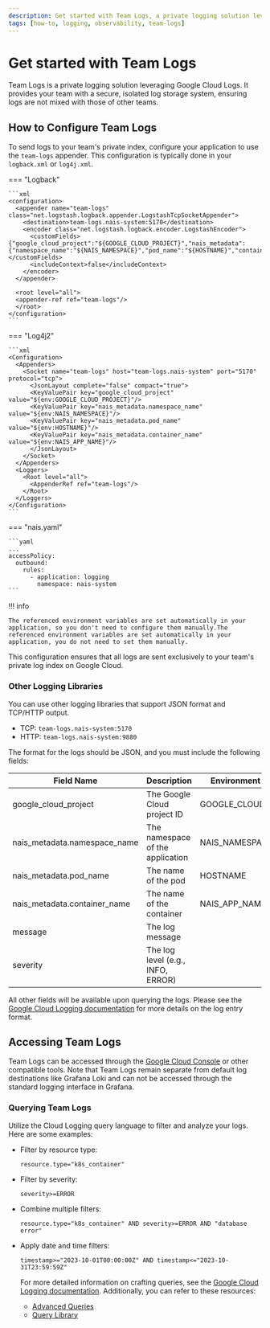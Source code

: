 ```yaml
---
description: Get started with Team Logs, a private logging solution leveraging Google Cloud Logs.
tags: [how-to, logging, observability, team-logs]
---
```


# Get started with Team Logs

Team Logs is a private logging solution leveraging Google Cloud Logs. It provides your team with a secure, isolated log storage system, ensuring logs are not mixed with those of other teams.

## How to Configure Team Logs

To send logs to your team's private index, configure your application to use the `team-logs` appender. This configuration is typically done in your `logback.xml` or `log4j.xml`.

=== "Logback"

    ```xml
    <configuration>
      <appender name="team-logs" class="net.logstash.logback.appender.LogstashTcpSocketAppender">
        <destination>team-logs.nais-system:5170</destination>
        <encoder class="net.logstash.logback.encoder.LogstashEncoder">
          <customFields>{"google_cloud_project":"${GOOGLE_CLOUD_PROJECT}","nais_metadata":{"namespace_name":"${NAIS_NAMESPACE}","pod_name":"${HOSTNAME}","container_name":"${NAIS_APP_NAME}"}}</customFields>
          <includeContext>false</includeContext>
        </encoder>
      </appender>

      <root level="all">
      <appender-ref ref="team-logs"/>
      </root>
    </configuration>
    ```

=== "Log4j2"

    ```xml
    <Configuration>
      <Appenders>
        <Socket name="team-logs" host="team-logs.nais-system" port="5170" protocol="tcp">
          <JsonLayout complete="false" compact="true">
          <KeyValuePair key="google_cloud_project" value="${env:GOOGLE_CLOUD_PROJECT}"/>
          <KeyValuePair key="nais_metadata.namespace_name" value="${env:NAIS_NAMESPACE}"/>
          <KeyValuePair key="nais_metadata.pod_name" value="${env:HOSTNAME}"/>
          <KeyValuePair key="nais_metadata.container_name" value="${env:NAIS_APP_NAME}"/>
          </JsonLayout>
        </Socket>
      </Appenders>
      <Loggers>
        <Root level="all">
          <AppenderRef ref="team-logs"/>
        </Root>
      </Loggers>
    </Configuration>
    ```

=== "nais.yaml"

    ```yaml
    ...
    accessPolicy:
      outbound:
        rules:
          - application: logging
            namespace: nais-system
    ```

!!! info

    The referenced environment variables are set automatically in your application, so you don't need to configure them manually.The referenced environment variables are set automatically in your application, you do not need to set them manually.

This configuration ensures that all logs are sent exclusively to your team's private log index on Google Cloud.

### Other Logging Libraries

You can use other logging libraries that support JSON format and TCP/HTTP output.

* TCP: `team-logs.nais-system:5170`
* HTTP: `team-logs.nais-system:9880`

The format for the logs should be JSON, and you must include the following fields:

| Field Name                   | Description                       | Environment Variable |
| ---------------------------- | --------------------------------- | -------------------- |
| google_cloud_project         | The Google Cloud project ID       | GOOGLE_CLOUD_PROJECT |
| nais_metadata.namespace_name | The namespace of the application  | NAIS_NAMESPACE       |
| nais_metadata.pod_name       | The name of the pod               | HOSTNAME             |
| nais_metadata.container_name | The name of the container         | NAIS_APP_NAME        |
| message                      | The log message                   |                      |
| severity                     | The log level (e.g., INFO, ERROR) |                      |

All other fields will be available upon querying the logs. Please see the [Google Cloud Logging documentation](https://cloud.google.com/logging/docs/reference/v2/rest/v2/LogEntry) for more details on the log entry format.

## Accessing Team Logs

Team Logs can be accessed through the [Google Cloud Console](https://console.cloud.google.com/logs/query) or other compatible tools. Note that Team Logs remain separate from default log destinations like Grafana Loki and can not be accessed through the standard logging interface in Grafana.

### Querying Team Logs

Utilize the Cloud Logging query language to filter and analyze your logs. Here are some examples:

* Filter by resource type:

  ```
  resource.type="k8s_container"
  ```

- Filter by severity:

  ```
  severity>=ERROR
  ```

- Combine multiple filters:

  ```
  resource.type="k8s_container" AND severity>=ERROR AND "database error"
  ```

- Apply date and time filters:

  ```
  timestamp>="2023-10-01T00:00:00Z" AND timestamp<="2023-10-31T23:59:59Z"
  ```

  For more detailed information on crafting queries, see the [Google Cloud Logging documentation](https://cloud.google.com/logging/docs/view/logging-query-language). Additionally, you can refer to these resources:
  * [Advanced Queries](https://cloud.google.com/logging/docs/view/advanced-queries)
  * [Query Library](https://cloud.google.com/logging/docs/view/query-library)
